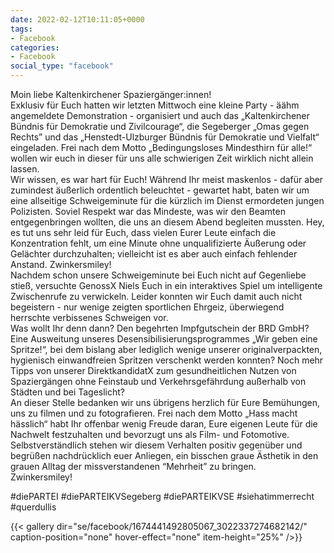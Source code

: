 ```yaml
---
date: 2022-02-12T10:11:05+0000
tags:
- Facebook
categories:
- Facebook
social_type: "facebook"
---
```


Moin liebe Kaltenkirchener Spaziergänger:innen!  
Exklusiv für Euch hatten wir letzten Mittwoch eine kleine Party - äähm angemeldete Demonstration - organisiert und auch das „Kaltenkirchener Bündnis für Demokratie und Zivilcourage“, die Segeberger „Omas gegen Rechts” und das „Henstedt-Ulzburger Bündnis für Demokratie und Vielfalt“ eingeladen. Frei nach dem Motto „Bedingungsloses Mindesthirn für alle!“ wollen wir euch in dieser für uns alle schwierigen Zeit wirklich nicht allein lassen.  
Wir wissen, es war hart für Euch! Während Ihr meist maskenlos - dafür aber zumindest äußerlich ordentlich beleuchtet - gewartet habt, baten wir um eine allseitige Schweigeminute für die kürzlich im Dienst ermordeten jungen Polizisten. Soviel Respekt war das Mindeste, was wir den Beamten entgegenbringen wollten, die uns an diesem Abend begleiten mussten. Hey, es tut uns sehr leid für Euch, dass vielen Eurer Leute einfach die Konzentration fehlt, um eine Minute ohne unqualifizierte Äußerung oder Gelächter durchzuhalten; vielleicht ist es aber auch einfach fehlender Anstand. Zwinkersmiley!  
Nachdem schon unsere Schweigeminute bei Euch nicht auf Gegenliebe stieß, versuchte GenossX Niels Euch in ein interaktives Spiel um intelligente Zwischenrufe zu verwickeln. Leider konnten wir Euch damit auch nicht begeistern - nur wenige zeigten sportlichen Ehrgeiz, überwiegend herrschte verbissenes Schweigen vor.  
Was wollt Ihr denn dann? Den begehrten Impfgutschein der BRD GmbH? Eine Ausweitung unseres Desensibilisierungsprogrammes „Wir geben eine Spritze!“, bei dem bislang aber lediglich wenige unserer originalverpackten, hygienisch einwandfreien Spritzen verschenkt werden konnten? Noch mehr Tipps von unserer DirektkandidatX zum gesundheitlichen Nutzen von Spaziergängen ohne Feinstaub und Verkehrsgefährdung außerhalb von Städten und bei Tageslicht?  
An dieser Stelle bedanken wir uns übrigens herzlich für Eure Bemühungen, uns zu filmen und zu fotografieren. Frei nach dem Motto „Hass macht hässlich“ habt Ihr offenbar wenig Freude daran, Eure eigenen Leute für die Nachwelt festzuhalten und bevorzugt uns als Film- und Fotomotive. Selbstverständlich stehen wir diesem Verhalten positiv gegenüber und begrüßen nachdrücklich euer Anliegen, ein bisschen graue Ästhetik in den grauen Alltag der missverstandenen “Mehrheit” zu bringen.   
Zwinkersmiley!  
  
#diePARTEI #diePARTEIKVSegeberg #diePARTEIKVSE #siehatimmerrecht #querdullis


{{< gallery dir="se/facebook/1674441492805067_3022337274682142/" caption-position="none" hover-effect="none" item-height="25%" />}}

